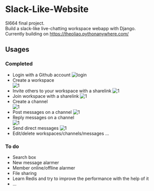 # Slack-Like-Website
SI664 final project.  
Build a slack-like live-chatting workspace webapp with Django.  
Currently building on https://theoliao.pythonanywhere.com/

## Usages 

### Completed
* Login with a Github account
![login](https://user-images.githubusercontent.com/53862461/69885564-bbf00b80-12ab-11ea-8bb9-0d43c8f5c76a.png)
* Create a workspace  
![1](https://user-images.githubusercontent.com/53862461/69885615-05d8f180-12ac-11ea-98a1-d0709b1c4d67.png)
* Invite others to your workspace with a sharelink
![1](https://user-images.githubusercontent.com/53862461/69885938-b5629380-12ad-11ea-813a-a79390855df2.png)
* Join workspace with a sharelink
![1](https://user-images.githubusercontent.com/53862461/69886035-138f7680-12ae-11ea-8c48-11c2cca4efce.png)
* Create a channel  
![1](https://user-images.githubusercontent.com/53862461/69885678-53edf500-12ac-11ea-995d-f3198c3ab076.png)
* Post messages on a channel 
![1](https://user-images.githubusercontent.com/53862461/69885767-be069a00-12ac-11ea-806d-d6ab1bca43c6.png)
* Reply messages on a channel  
![1](https://user-images.githubusercontent.com/53862461/69885821-163d9c00-12ad-11ea-9186-5f7d06237e55.png)
* Send direct messages
![1](https://user-images.githubusercontent.com/53862461/69886143-91ec1880-12ae-11ea-9c57-135b4f8abeda.png)
* Edit/delete workspaces/channels/messages
...

### To do
* Search box  
* New message alarmer
* Member online/offline alarmer
* File sharing  
* Learn Redis and try to improve the performance with the help of it  
* ...
